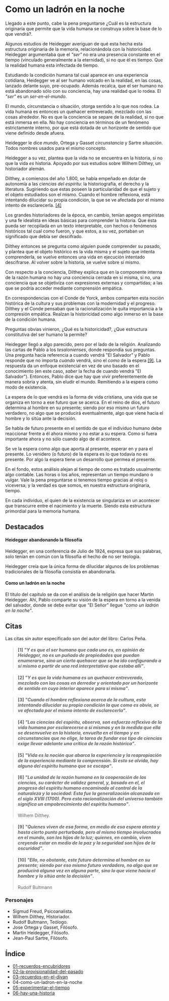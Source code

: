 # Como un ladrón en la noche

Llegado a este punto, cabe la pena preguntarse ¿Cuál es la estructura originaria que permite que la vida humana se construya sobre la base de lo que vendrá?.

Algunos estudios de Heidegger averiguan de qué esta hecha esta estructura originaria de la memoria, relacionándola con la historicidad. Heidegger argumentaba que el _"ser"_ no era una presencia constante en el tiempo (vinculado generalmente a la eternidad), si no que él es tiempo. Que la realidad humana esta infectada de tiempo.

<!-- Heidegger y sus investigación con respecto al tiempo -->

Estudiando la condición humana tal cual aparece en una experiencia cotidiana, Heidegger ve al ser humano volcado en la realidad, en las cosas, lanzado delante suyo, pre-ocupado. Además recalca, que el ser humano no está abandonado sólo con su conciencia, hay una realidad que lo rodea. El _"ser"_ es un _ser-en-el-mundo_.

El mundo, circunstancia o situación, otorga sentido a lo que nos rodea. La vida humana es entonces un quehacer entreverado, mezclado con las cosas alrededor. No es que la conciencia se separe de la realidad, si no que está inmersa en ella. No hay conciencia en términos de un fenómeno estrictamente interno, por que está dotada de un horizonte de sentido que viene definido desde afuera.

Heidegger le dice *mundo*, Ortega y Gasset *circunstancia* y Sartre *situación*. Todos nombres usados para el mismo concepto.

Heidegger a su vez, plantea que la vida no se encuentra en la historia, si no que la vida _es_ historia. Apoyado por sus estudios sobre Wilhem Dilthey, un historiador alemán.

<!-- Estudios de Dilthey -->

Dilthey, a comienzos del año 1.800, se había empeñado en dotar de autonomía a las *ciencias del espíritu*: la historiografía, el derecho y la literatura. Sugiriendo que estas poseen la particularidad de que el sujeto y el objeto estudiados son el mismo. Cuando el hombre reflexiona, está intentando dilucidar su propia condición, la que se ve afectada por el mismo intento de esclarecerla. [\[4\]](#)

Los grandes historiadores de la época, en cambio, tenían apegos empiristas y una fe idealista en ideas básicas para comprender la historia. Que ésta pueda ser recopilada en un texto interpretable, con hechos o fenómenos históricos tal cual como fueron, y que estos, a su vez, portaban un significado que debía ser descifrado.

Dilthey entonces se pregunta como alguien puede comprender su pasado, y plantea que el objeto histórico es la vida misma y el sujeto que intenta comprenderla, se vuelve entonces una vida en ejecución intentado descifrarse. Al volver sobre la historia, se vuelve sobre sí mismo.

Con respecto a la conciencia, Dilthey explica que en la componente interna de la razón humana no hay una conciencia cerrada en sí misma, si no, una conciencia que se objetiviza con expresiones externas y compartidas; a las que se podría acceder mediante comprensión empática.

En correspondencias con el Conde de Yorck, ambos comparten esta noción histórica de la cultura y sus problemas con la modernidad y el progreso. Dilthey y el Conde pensaban que la racionalización le quita importancia a la compresión empática. Realzan la historicidad como algo inmerso en la base de la condición humana.

Preguntas obvias vinieron, ¿Qué es la historicidad?, ¿Que estructura constitutiva del ser humano la permite?

Heidegger llegó a algo parecido, pero por el lado de la religión. Analizando las cartas de Pablo a los *tesalonienses*, donde respondía sus preguntas. Una pregunta hacía referencia a cuando vendrá "El Salvador" y Pablo responde que no importa *cuando* vendrá, sino el *como* de la espera [\[9\]](#). La respuesta da un enfoque existencial en vez de uno basado en el conocimiento (en este caso, *saber* la fecha de cuando vendrá "El Salvador"). Entonces, Pablo dice que hay que vivir preferentemente de manera sobria y atenta, sin eludir el mundo. Remitiendo a la espera como modo de existencia.

La espera de lo que vendrá es la forma de vida cristiana, una vida que se organiza en torno a ese futuro que se acerca. En el reino de dios, el futuro determina al hombre en su presente; siendo por eso mismo un futuro verdadero, no algo que se producirá eventualmente, algo que viene hacia el hombre y lo sitúa ante la decisión.

Se habla de futuro presente en el sentido de que el individuo humano debe reaccionar frente a él ahora mismo y no estar a su espera. Como si fuera importante ahora y no sólo cuando algo de él acontece. 

Se ve la espera como algo que aporta al presente, esperar en y para el presente. Lo venidero (o futuro) de la espera es lo que todavía no es presente. Por algo la espera tiene un desarrollo que permea el presente.

En el fondo, estos análisis alejan al tiempo de como es tratado usualmente: algo contable. Las horas o los años, representan un tiempo mundano o vulgar. Vale la pena preguntarse si tenemos tiempo gracias al reloj o viceversa; y la verdad es que somos, en nuestra estructura originaria, tiempo.

En cada individuo, el quien de la existencia se singulariza en un acontecer que transcurre entre el nacimiento y la muerte. Siendo esta estructura primordial para la memoria humana.

## Destacados

#### Heidegger abandonando la filosofía
Heidegger, en una conferencia de Julio de 1924, expresa que sus palabras, solo tenían en común con la filosofía el hecho de no ser teología.

Heidegger creía que la única forma de dilucidar algunos de los problemas tradicionales de la filosofía consistía en abandonarla.

 <!-- \[p65\] -->

#### Como un ladrón en la noche
El titulo del capitulo se da con el análisis de la religión que hacer Martin Heidegger. Ahí, Pablo comparte su visión de la espera en torno a la venida del salvador, donde se debe evitar que "El Señor" llegue *"como un ladrón en la noche"*. 

<!-- - Otro poema de parra -->

## Citas

Las citas sin autor especificado son del autor del libro: Carlos Peña.

<!-- p68.1 -->

> #### [1] *"Y es que el ser humano que cada uno es, en opinión de Heidegger, no es un puñado de propiedades que puedan enumerarse, sino un cierto quehacer que se ha ido configurando a sí mismo a partir de una red interpretativa que estaba allí"*.

<!-- p68.2 -->

> #### [2] *"Y es que la vida humana es un quehacer entreverado, mezclado con las cosas en derredor y orientado por un horizonte de sentido en cuyo interior aparece para sí misma"*.

<!-- p69.1 -->

> #### [3] *"Cuando el hombre reflexiona acerca de la cultura, esta intentando dilucidar su propia condición la que como es obvio, se ve afectada por el mismo intento de esclarecerla"*.

<!-- p69.2 -->

> #### [4] *"Las ciencias del espíritu, observa, son esfuerzo reflexivo de la vida humana por esclarecerse a sí mismas y en la medida que ella se desenvuelve en la historia, envuelta en el tiempo y en circunstancias que no elige, la tarea de fundar ese tipo de ciencias exige llevar adelante una critica de la razón histórica"*.

<!-- p71.1 -->

> #### [5] *"Vida es la noción que abarca la experiencia y la reapropiación de la experiencia mediante la comprensión. Si esto se olvida, hay alguno del espíritu humano que se escapa"*.

<!-- p71.2 -->

> #### [6] *"La unidad de la razón humana en la cooperación de las ciencias, su carácter de validez general, y, basado en el, el progreso del espíritu humano encaminado al control de la naturaleza y la sociedad: Esta fue la generalización alcanzada en el siglo XVIII (1700). Pero esta racionalización del universo también significa un empobrecimiento del espíritu humano"*.
>
> Wilhem Dilthey.

<!-- p74.1 -->

<!-- > #### [7] "pero Pablo les dice que no importa _cuando_ vendrá el salvador, lo que importa es el _como_ de la espera" -->

<!-- p74.2 -->

> #### [9] *"Quienes viven de esa forma, en medio de esa espera atenta y hasta cierto punto perturbada, pero al mismo tiempo involucrados en el mundo, son los hijos de la luz; quienes, en cambio, viven creyendo estar en medio de la paz y la seguridad son hijos de la oscuridad"*.

<!-- p76 " -->

> #### [10] *"Ello, no obstante, este futuro determina al hombre en su presente; siendo por eso mismo futuro verdadero, no algo que se producirá alguna vez en alguna parte, sino lo que viene hacia el hombre y lo sitúa ante la decisión"*.
>
> Rudolf Bultmann

### Personajes

- Sigmud Freud, Psicoanalista.
- Wilhem Dilthey, Historiador.
- Rudolf Bultmann, Teólogo.
- Jose Ortega y Gasset, Filósofo.
- Martin Heidegger, Filósofo. 
- Jean-Paul Sartre, Filósofo.


## Índice

- [01-recuerdos-encubridores](./01-recuerdos-encubridores.md)
- [02-la-provisionalidad-del-pasado](./02-la-provisionalidad-del-pasado.md)
- [03-recuerdos-en-el-divan](./03-recuerdos-en-el-divan.md)
- 04-como-un-ladron-en-la-noche
- [05-experimentar-el-tiempo](./05-experimentar-el-tiempo.md)
- [06-hay-una-historia](./06-hay-una-historia.md)
